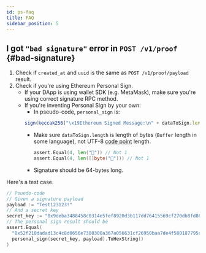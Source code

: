 ```yaml
---
id: ps-faq
title: FAQ
sidebar_position: 5
---
```


## I got `"bad signature"` error in `POST /v1/proof` {#bad-signature}

1. Check if `created_at` and `uuid` is the same as `POST /v1/proof/payload` result.
2. Check if you're using Ethereum Personal Sign.
   - If your DApp is using wallet SDK (e.g. MetaMask), make sure
     you're using correct signature RPC method.
   - If you're inventing Personal Sign by your own:
     - In pseudo-code, `personal_sign` is:
     ```javascript
     sign(keccak256("\x19Ethereum Signed Message:\n" + dataToSign.length + dataToSign)))
     ```
     - Make sure `dataToSign.length` is length of bytes (`Buffer`
       length in some language), not UTF-8 [code
       point](https://en.wikipedia.org/wiki/Code_point) length.
       ```go
       assert.Equal(4, len("🐎")) // Not 1
       assert.Equal(4, len([]byte("🐎"))) // Not 1
       ```
     - Signature should be 64-bytes long.

Here's a test case.
```go
// Psuedo-code
// Given a signature payload
payload := "Test123123!"
// And a secret key
secret_key := "0x9deba3488458c0314e5fef8920d3b117dd76415569cf270db8fd864896c02732"
// The personal sign result should be
assert.Equal(
  "0x52f210dadad13c4c8d0656e7380300a367a056631cf26950baa7de4f580187795c76b5fc94de5bd0b8af4d5df432687d900402cba86a12570af56be35ba8d56401",
  personal_sign(secret_key, payload).ToHexString()
)
```
